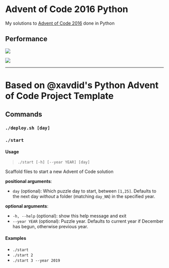 # Advent of Code 2016 Python

My solutions to [Advent of Code 2016](https://adventofcode.com/2016) done in Python

## Performance

![](https://img.shields.io/badge/day%20📅-24-blue)
 
![](https://img.shields.io/badge/stars%20⭐-0-yellow)

---

# Based on @xavdid's Python Advent of Code Project Template

## Commands

### `./deploy.sh [day]`

### `./start`

#### Usage

> `./start [-h] [--year YEAR] [day]`

Scaffold files to start a new Advent of Code solution

**positional arguments**:

- `day` (optional): Which puzzle day to start, between `[1,25]`. Defaults to the next day _without_ a folder (matching `day_NN`) in the specified year.

**optional arguments**:

- `-h, --help` (optional): show this help message and exit
- `--year YEAR` (optional): Puzzle year. Defaults to current year if December has begun, otherwise previous year.

#### Examples

- `./start`
- `./start 2`
- `./start 3 --year 2019`

